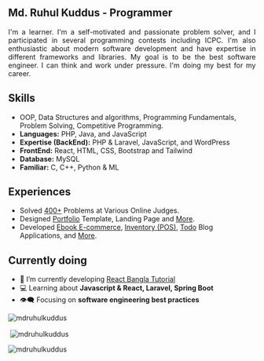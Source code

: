 <h2 align="left">Md. Ruhul Kuddus - Programmer</h2>
<p align="justify">I'm a learner. I'm a self-motivated and passionate problem solver, and I participated in several programming contests including ICPC. I'm also enthusiastic about modern software development and have expertise in different frameworks and libraries. My goal is to be the best software engineer. I can think and work under pressure. I'm doing my best for my career.</p>

## Skills
- OOP, Data Structures and algorithms, Programming Fundamentals, Problem Solving, Competitive Programming.
- **Languages:** PHP, Java, and JavaScript
- **Expertise (BackEnd):** PHP & Laravel, JavaScript, and WordPress
- **FrontEnd:** React, HTML, CSS, Bootstrap and Tailwind 
- **Database:** MySQL
- **Familiar:** C, C++, Python & ML

## Experiences
- Solved [400+](https://github.com/mdruhulkuddus/Code-Library) Problems at Various Online Judges.
- Designed [Portfolio](https://github.com/mdruhulkuddus/Design-Projects/tree/master/Portfolio/) Template, Landing Page and [More](https://github.com/mdruhulkuddus/Design-Projects/tree/master/).
- Developed [Ebook E-commerce](https://github.com/mdruhulkuddus/EbookShare/), [Inventory (POS)](https://github.com/mdruhulkuddus/Inventory-Management-System-POS/), [Todo](https://github.com/mdruhulkuddus/inilabtask/tree/master/TodoApp/) Blog Applications, and [More](https://github.com/mdruhulkuddus/Laravel-Projects/).

## Currently doing
- 💬 I’m currently developing [React Bangla Tutorial](https://github.com/mdruhulkuddus/react-bangla-tutorial)
- 💻 Learning about **Javascript & React, Laravel, Spring Boot**
- 👁‍🗨 Focusing on **software engineering best practices**
<p align="left"> <img src="https://komarev.com/ghpvc/?username=mdruhulkuddus&label=Profile%20views&color=0e75b6&style=flat" alt="mdruhulkuddus" /> </p>

<p>&nbsp;<img align="center" src="https://github-readme-stats.vercel.app/api?username=mdruhulkuddus&show_icons=true&locale=en" alt="mdruhulkuddus" /></p>
<p><img align="center" src="https://github-readme-streak-stats.herokuapp.com/?user=mdruhulkuddus&" alt="mdruhulkuddus" /></p>

